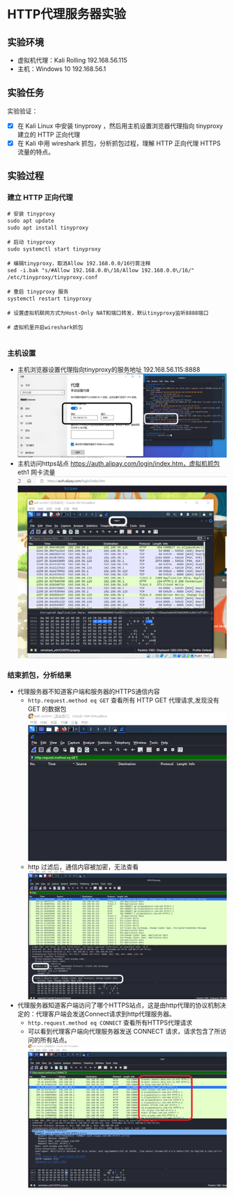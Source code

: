 # HTTP代理服务器实验 

## 实验环境

* 虚拟机代理：Kali Rolling 192.168.56.115
* 主机：Windows 10 192.168.56.1

## 实验任务
实验验证：
- [x] 在 Kali Linux 中安装 tinyproxy ，然后用主机设置浏览器代理指向 tinyproxy 建立的 HTTP 正向代理
- [x] 在 Kali 中用 wireshark 抓包，分析抓包过程，理解 HTTP 正向代理 HTTPS 流量的特点。

## 实验过程

### 建立 HTTP 正向代理

```shell
# 安装 tinyproxy
sudo apt update 
sudo apt install tinyproxy

# 启动 tinyproxy
sudo systemctl start tinyproxy

# 编辑tinyproxy，取消Allow 192.168.0.0/16行首注释
sed -i.bak "s/#Allow 192.168.0.0\/16/Allow 192.168.0.0\/16/" /etc/tinyproxy/tinyproxy.conf

# 重启 tinyproxy 服务
systemctl restart tinyproxy

# 设置虚拟机联网方式为Host-Only NAT和端口转发，默认tinyproxy监听8888端口

# 虚拟机里开启wireshark抓包


```
### 主机设置

* 主机浏览器设置代理指向tinyproxy的服务地址 192.168.56.115:8888
  ![](./img/proxy.png)
* 主机访问https站点 https://auth.alipay.com/login/index.htm，虚拟机抓包 eth1 网卡流量
  ![](./img/wireshark.png)

### 结束抓包，分析结果

* 代理服务器不知道客户端和服务器的HTTPS通信内容
    * `http.request.method eq GET` 查看所有 HTTP GET 代理请求,发现没有 GET 的数据包
        ![](./img/http-get.png)
    * http 过滤后，通信内容被加密，无法查看
        ![](./img/cipher.png)
* 代理服务器知道客户端访问了哪个HTTPS站点，这是由http代理的协议机制决定的：代理客户端会发送Connect请求到http代理服务器。
    * `http.request.method eq CONNECT` 查看所有HTTPS代理请求
    * 可以看到代理客户端向代理服务器发送 CONNECT 请求，请求包含了所访问的所有站点。
        ![](./img/http-connect.png)